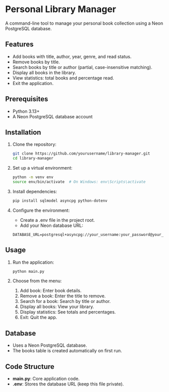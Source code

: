 # Personal Library Manager

A command-line tool to manage your personal book collection using a Neon PostgreSQL database.

## Features
- Add books with title, author, year, genre, and read status.
- Remove books by title.
- Search books by title or author (partial, case-insensitive matching).
- Display all books in the library.
- View statistics: total books and percentage read.
- Exit the application.

## Prerequisites
- Python 3.13+
- A Neon PostgreSQL database account

## Installation
1. Clone the repository:
   ```bash
   git clone https://github.com/yourusername/library-manager.git
   cd library-manager

2. Set up a virtual environment:
    ```bash
    python -m venv env
    source env/bin/activate  # On Windows: env\Scripts\activate

3. Install dependencies:
    ```bash
    pip install sqlmodel asyncpg python-dotenv

4. Configure the environment:
    - Create a .env file in the project root.
    - Add your Neon database URL:

    
    ```
    DATABASE_URL=postgresql+asyncpg://your_username:your_password@your_host/your_db

## Usage

1. Run the application:
    ```bash
    python main.py

2. Choose from the menu:

    1. Add book: Enter book details.
    2. Remove a book: Enter the title to remove.
    3. Search for a book: Search by title or author.
    4. Display all books: View your library.
    5. Display statistics: See totals and percentages.
    6. Exit: Quit the app.

## Database

- Uses a Neon PostgreSQL database.
- The books table is created automatically on first run.

## Code Structure

- **main.py**: Core application code.  
- **.env**: Stores the database URL (keep this file private).  